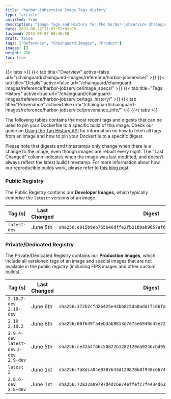 ```yaml
---
title: "harbor-jobservice Image Tags History"
type: "article"
unlisted: true
description: "Image Tags and History for the harbor-jobservice Chainguard Image"
date: 2023-06-22T11:07:52+02:00
lastmod: 2024-06-07 00:46:50
draft: false
tags: ["Reference", "Chainguard Images", "Product"]
images: []
weight: 700
toc: true
---
```


{{< tabs >}}
{{< tab title="Overview" active=false url="/chainguard/chainguard-images/reference/harbor-jobservice/" >}}
{{< tab title="Details" active=false url="/chainguard/chainguard-images/reference/harbor-jobservice/image_specs/" >}}
{{< tab title="Tags History" active=true url="/chainguard/chainguard-images/reference/harbor-jobservice/tags_history/" >}}
{{< tab title="Provenance" active=false url="/chainguard/chainguard-images/reference/harbor-jobservice/provenance_info/" >}}
{{</ tabs >}}

The following tables contains the most recent tags and digests that can be used to pin your Dockerfile to a specific build of this image. Check our guide on [Using the Tag History API](/chainguard/chainguard-images/using-the-tag-history-api/) for information on how to fetch all tags from an image and how to pin your Dockerfile to a specific digest.

Please note that digests and timestamps only change when there is a change to the image, even though images are rebuilt every night. The "Last Changed" column indicates when the image was last modified, and doesn't always reflect the latest build timestamp. For more information about how our reproducible builds work, please refer to [this blog post](https://www.chainguard.dev/unchained/reproducing-chainguards-reproducible-image-builds).

### Public Registry
The Public Registry contains our **Developer Images**, which typically comprise the `latest*` versions of an image.

| Tag (s)       | Last Changed | Digest                                                                    |
|---------------|--------------|---------------------------------------------------------------------------|
|  `latest-dev` | June 5th     | `sha256:e915b9eb765646dffe2fb21b9ab9657af63fc9b6aead75a2997336c1150f4d63` |


### Private/Dedicated Registry
The Private/Dedicated Registry contains our **Production Images**, which include all versioned tags of an image and special images that are not available in the public registry (including FIPS images and other custom builds).

| Tag (s)                                     | Last Changed | Digest                                                                    |
|---------------------------------------------|--------------|---------------------------------------------------------------------------|
|  `2.10.2-dev` `2.10-dev`                    | June 6th     | `sha256:372b2cfd26425e43b68c5da8add1f166fabe2dfdef61d657453b297ef83e46a7` |
|  `2.10` `2.10.2`                            | June 6th     | `sha256:00f649fa4eb3ab9813d7e75e6940d45e7271f64f26ccdbb131f0d788983de854` |
|  `2.9.4-dev` `latest-dev` `2-dev` `2.9-dev` | June 5th     | `sha256:ce42a4f66c50822b1282120ea9246cbd95c3bd65562b2cbc999e63da468c2170` |
|  `latest` `2`                               | June 1st     | `sha256:7a8dca04e0387643d120870b0f948c66748a2986e52a80add86ff13e97c4ae81` |
|  `2.8.6-dev` `2.8-dev`                      | June 1st     | `sha256:72822a09797d4dc6e74effefc7f4434d63bdd216a62a68e6c9b932a375b8440c` |

